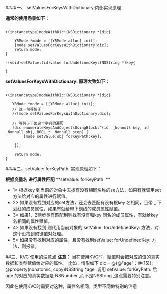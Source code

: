 
####一、 setValuesForKeysWithDictionary:内部实现原理


**通常的使用场景如下：**

```objc

+(instancetype)modeWithDic:(NSDictionary *)dic{
    
    YRMode *mode = [[YRMode alloc] init];
    [mode setValuesForKeysWithDictionary:dic];
    return mode;
}

-(void)setValue:(id)value forUndefinedKey:(NSString *)key{
    
}

```

**setValuesForKeysWithDictionary: 原理大致如下：**
```objc

+(instancetype)modeWithDic:(NSDictionary *)dic{
    
   YRMode *mode = [[YRMode alloc] init];
   // 这一句等价于
   //[mode setValuesForKeysWithDictionary:dic];
   
   // 等价于下面这个字典的遍历
   [dic enumerateKeysAndObjectsUsingBlock:^(id  _Nonnull key, id  _Nonnull obj, BOOL * _Nonnull stop) {
        [mode setValue:obj forKeyPath:key];

    }];
    
    return mode;
}

```

####二、setValue:  forKeyPath: 实现原理如下：

**根据变量名 进行属性匹配**
**setValue:  forKeyPath: **
- 1> 根据key 到当前的对象中去找有没有相同名称的se方法，如果有就调用set方法给对应的属性进行赋值。
- 2> 如果没有找到对应的set方法，还会去匹配有没有根key 名相同，且带 _ 下划线的成员属性，如果有就给带下划线的成员属性赋值。
- 3> 如果1、2两步类有匹配到则找有没有和key 同名的成员属性，有就给key 名相同的属性赋值。
- 4> 如果没有找到 则代用当前对象的 setValue: forUndefinedKey: 方法，对 这个没找到的键值对处理。
- 5> 如果没有找到对应的属性，且没有找到setValue: forUndefinedKey: 方法，则报错。

##三、KVC 使用的注意点
**注意：**
当在使用KVC时，赋值时会把对应的值的真实数据和类型赋值给对应的属性。
比如：情形如下
dic = @{@"age"：@(15)};
@property(nonatomic, copy)NSString *age;
调用  setValue:  forKeyPath: 后 age 的对应的真实数据是 NSNumber ,而不是NSString ,这点需要特别注意。

因此在使用KVC时需要对这种，属性名相同，类型不同做特别的注意




